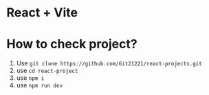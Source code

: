 # React + Vite
# How to check project?
1) Use `git clone https://github.com/Git21221/react-projects.git`
2) use `cd react-project`
3) use `npm i`
4) use `npm run dev`
